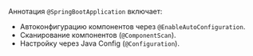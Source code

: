 Аннотация `@SpringBootApplication` включает:

- Автоконфигурацию компонентов через `@EnableAutoConfiguration`.
- Сканирование компонентов (`@ComponentScan`).
- Настройку через Java Config (`@Configuration`).